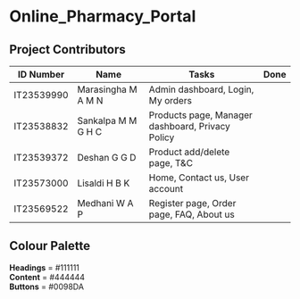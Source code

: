 # Online_Pharmacy_Portal

## Project Contributors

| ID Number  | Name               | Tasks                                            | Done |
|------------|--------------------|--------------------------------------------------|------|
| IT23539990 | Marasingha M A M N | Admin dashboard, Login, My orders                |      |
| IT23538832 | Sankalpa M M G H C | Products page, Manager dashboard, Privacy Policy |      |
| IT23539372 | Deshan G G D       | Product add/delete page, T&C                     |      |
| IT23573000 | Lisaldi H B K      | Home, Contact us, User account                   |      |
| IT23569522 | Medhani W A P      | Register page, Order page, FAQ, About us         |      |


## Colour Palette

**Headings** = #111111 <br>
**Content** = #444444 <br>
**Buttons** = #0098DA
